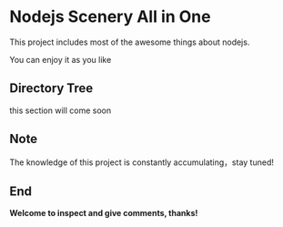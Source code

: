 #  Nodejs Scenery All in One

This project includes most of the awesome things about nodejs.

You can enjoy it as you like

## Directory Tree

this section will come soon



## Note

The knowledge of this project is constantly accumulating，stay tuned!


## End
**Welcome to inspect and give comments, thanks!**
